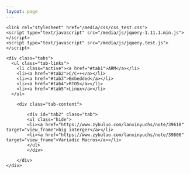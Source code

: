 ```yaml
---
layout: page
---
```


	<link rel="stylesheet" href="/media/css/css_test.css">
    <script type="text/javascript" src="/media/js/jquery-1.11.1.min.js"></script>
	<script type="text/javascript" src="/media/js/jquery.test.js"></script>
 
	<div class="tabs">
      <ul class="tab-links">
        <li class="active"><a href="#tab1">ARM</a></li>
        <li><a href="#tab2">C/C++</a></li>
        <li><a href="#tab3">Embedded</a></li>
        <li><a href="#tab4">RTOS</a></li>
		<li><a href="#tab5">Linux</a></li>
      </ul>
 
		<div class="tab-content">
	 
			<div id="tab2" class="tab">
			<ul class="hide">
			<li><a href="https://www.zybuluo.com/lanxinyuchs/note/39618" target="view_frame">big interger</a></li>
			<li><a href="https://www.zybuluo.com/lanxinyuchs/note/39606" target="view_frame">Variadic Macros</a></li>
			</ul>
			</div>
			
		</div>
	</div>

